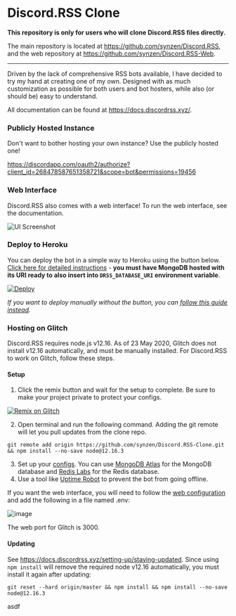 # Discord.RSS Clone

**This repository is only for users who will clone Discord.RSS files directly.**

The main repository is located at https://github.com/synzen/Discord.RSS, and the web repository at https://github.com/synzen/Discord.RSS-Web.

***

Driven by the lack of comprehensive RSS bots available, I have decided to try my hand at creating one of my own. Designed with as much customization as possible for both users and bot hosters, while also (or should be) easy to understand.

All documentation can be found at https://docs.discordrss.xyz/.

### Publicly Hosted Instance

Don't want to bother hosting your own instance? Use the publicly hosted one!

https://discordapp.com/oauth2/authorize?client_id=268478587651358721&scope=bot&permissions=19456


### Web Interface

Discord.RSS also comes with a web interface! To run the web interface, see the documentation.

![UI Screenshot](https://i.imgur.com/CD8mbRh.png)

### Deploy to Heroku

You can deploy the bot in a simple way to Heroku using the button below. [Click here for detailed instructions](https://github.com/synzen/Discord.RSS/issues/45) - **you must have MongoDB hosted with its URI ready to also insert into `DRSS_DATABASE_URI` environment variable**.

<!-- [![Deploy](https://www.herokucdn.com/deploy/button.svg)](https://heroku.com/deploy) -->

[![Deploy](https://www.herokucdn.com/deploy/button.svg)](https://dashboard.heroku.com/new?button-url=https://github.com/synzen/Discord.RSS-Clone&template=https://github.com/synzen/Discord.RSS-Clone/tree/master)

*If you want to deploy manually without the button, you can [follow this guide instead](https://github.com/synzen/Discord.RSS/issues/95).*

### Hosting on Glitch

Discord.RSS requires node.js v12.16. As of 23 May 2020, Glitch does not install v12.16 automatically, and must be manually installed. For Discord.RSS to work on Glitch, follow these steps.

#### Setup

1. Click the remix button and wait for the setup to complete. Be sure to make your project private to protect your configs.

[![Remix on Glitch](https://cdn.glitch.com/2703baf2-b643-4da7-ab91-7ee2a2d00b5b%2Fremix-button.svg)](https://glitch.com/edit/#!/import/github/synzen/Discord.RSS-Clone)

2. Open terminal and run the following command. Adding the git remote will let you pull updates from the clone repo.
```
git remote add origin https://github.com/synzen/Discord.RSS-Clone.git && npm install --no-save node@12.16.3
```

3. Set up your [configs](https://docs.discordrss.xyz/configuration/bot-configuration). You can use [MongoDB Atlas](https://www.mongodb.com/cloud/atlas) for the MongoDB database and [Redis Labs](https://redislabs.com/) for the Redis database.
4. Use a tool like [Uptime Robot](https://uptimerobot.com/) to prevent the bot from going offline.

If you want the web interface, you will need to follow the [web configuration](https://docs.discordrss.xyz/configuration/web-interface) and add the following in a file named .env:

![image](https://user-images.githubusercontent.com/44692189/82736173-5b68f500-9d49-11ea-9e42-9b23af184438.png)

The web port for Glitch is 3000.

#### Updating

See https://docs.discordrss.xyz/setting-up/staying-updated. Since using `npm install` will remove the required node v12.16 automatically, you must install it again after updating:

```
git reset --hard origin/master && npm install && npm install --no-save node@12.16.3
```


asdf
